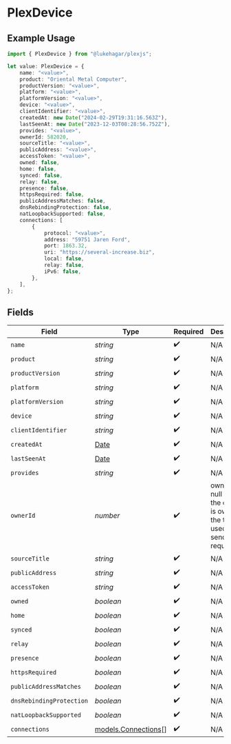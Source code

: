 # PlexDevice

## Example Usage

```typescript
import { PlexDevice } from "@lukehagar/plexjs";

let value: PlexDevice = {
    name: "<value>",
    product: "Oriental Metal Computer",
    productVersion: "<value>",
    platform: "<value>",
    platformVersion: "<value>",
    device: "<value>",
    clientIdentifier: "<value>",
    createdAt: new Date("2024-02-29T19:31:16.563Z"),
    lastSeenAt: new Date("2023-12-03T08:28:56.752Z"),
    provides: "<value>",
    ownerId: 582020,
    sourceTitle: "<value>",
    publicAddress: "<value>",
    accessToken: "<value>",
    owned: false,
    home: false,
    synced: false,
    relay: false,
    presence: false,
    httpsRequired: false,
    publicAddressMatches: false,
    dnsRebindingProtection: false,
    natLoopbackSupported: false,
    connections: [
        {
            protocol: "<value>",
            address: "59751 Jaren Ford",
            port: 1863.32,
            uri: "https://several-increase.biz",
            local: false,
            relay: false,
            iPv6: false,
        },
    ],
};
```

## Fields

| Field                                                                                         | Type                                                                                          | Required                                                                                      | Description                                                                                   |
| --------------------------------------------------------------------------------------------- | --------------------------------------------------------------------------------------------- | --------------------------------------------------------------------------------------------- | --------------------------------------------------------------------------------------------- |
| `name`                                                                                        | *string*                                                                                      | :heavy_check_mark:                                                                            | N/A                                                                                           |
| `product`                                                                                     | *string*                                                                                      | :heavy_check_mark:                                                                            | N/A                                                                                           |
| `productVersion`                                                                              | *string*                                                                                      | :heavy_check_mark:                                                                            | N/A                                                                                           |
| `platform`                                                                                    | *string*                                                                                      | :heavy_check_mark:                                                                            | N/A                                                                                           |
| `platformVersion`                                                                             | *string*                                                                                      | :heavy_check_mark:                                                                            | N/A                                                                                           |
| `device`                                                                                      | *string*                                                                                      | :heavy_check_mark:                                                                            | N/A                                                                                           |
| `clientIdentifier`                                                                            | *string*                                                                                      | :heavy_check_mark:                                                                            | N/A                                                                                           |
| `createdAt`                                                                                   | [Date](https://developer.mozilla.org/en-US/docs/Web/JavaScript/Reference/Global_Objects/Date) | :heavy_check_mark:                                                                            | N/A                                                                                           |
| `lastSeenAt`                                                                                  | [Date](https://developer.mozilla.org/en-US/docs/Web/JavaScript/Reference/Global_Objects/Date) | :heavy_check_mark:                                                                            | N/A                                                                                           |
| `provides`                                                                                    | *string*                                                                                      | :heavy_check_mark:                                                                            | N/A                                                                                           |
| `ownerId`                                                                                     | *number*                                                                                      | :heavy_check_mark:                                                                            | ownerId is null when the device is owned by the token used to send the request                |
| `sourceTitle`                                                                                 | *string*                                                                                      | :heavy_check_mark:                                                                            | N/A                                                                                           |
| `publicAddress`                                                                               | *string*                                                                                      | :heavy_check_mark:                                                                            | N/A                                                                                           |
| `accessToken`                                                                                 | *string*                                                                                      | :heavy_check_mark:                                                                            | N/A                                                                                           |
| `owned`                                                                                       | *boolean*                                                                                     | :heavy_check_mark:                                                                            | N/A                                                                                           |
| `home`                                                                                        | *boolean*                                                                                     | :heavy_check_mark:                                                                            | N/A                                                                                           |
| `synced`                                                                                      | *boolean*                                                                                     | :heavy_check_mark:                                                                            | N/A                                                                                           |
| `relay`                                                                                       | *boolean*                                                                                     | :heavy_check_mark:                                                                            | N/A                                                                                           |
| `presence`                                                                                    | *boolean*                                                                                     | :heavy_check_mark:                                                                            | N/A                                                                                           |
| `httpsRequired`                                                                               | *boolean*                                                                                     | :heavy_check_mark:                                                                            | N/A                                                                                           |
| `publicAddressMatches`                                                                        | *boolean*                                                                                     | :heavy_check_mark:                                                                            | N/A                                                                                           |
| `dnsRebindingProtection`                                                                      | *boolean*                                                                                     | :heavy_check_mark:                                                                            | N/A                                                                                           |
| `natLoopbackSupported`                                                                        | *boolean*                                                                                     | :heavy_check_mark:                                                                            | N/A                                                                                           |
| `connections`                                                                                 | [models.Connections](../models/connections.md)[]                                              | :heavy_check_mark:                                                                            | N/A                                                                                           |